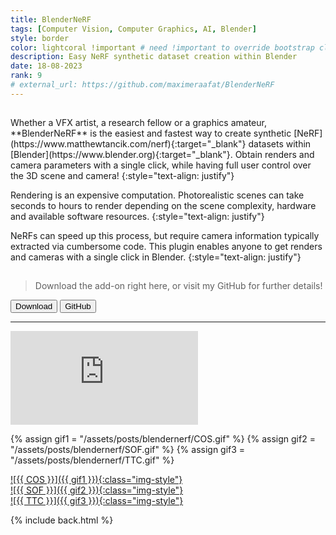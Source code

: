 ```yaml
---
title: BlenderNeRF
tags: [Computer Vision, Computer Graphics, AI, Blender]
style: border
color: lightcoral !important # need !important to override bootstrap class
description: Easy NeRF synthetic dataset creation within Blender
date: 18-08-2023
rank: 9
# external_url: https://github.com/maximeraafat/BlenderNeRF
---
```


<hr style='visibility:hidden'>
Whether a VFX artist, a research fellow or a graphics amateur, **BlenderNeRF** is the easiest and fastest way to create synthetic [NeRF](https://www.matthewtancik.com/nerf){:target="_blank"} datasets within [Blender](https://www.blender.org){:target="_blank"}. Obtain renders and camera parameters with a single click, while having full user control over the 3D scene and camera!
{:style="text-align: justify"}

Rendering is an expensive computation. Photorealistic scenes can take seconds to hours to render depending on the scene complexity, hardware and available software resources.
{:style="text-align: justify"}

NeRFs can speed up this process, but require camera information typically extracted via cumbersome code. This plugin enables anyone to get renders and cameras with a single click in Blender.
{:style="text-align: justify"}
<hr style='visibility:hidden'>

> Download the add-on right here, or visit my GitHub for further details!

<button type="button" class="btn btn-outline-primary" onclick="location.href='https://github.com/maximeraafat/BlenderNeRF/archive/refs/heads/main.zip'"><span class="fa fa-download"></span> Download</button>
<button type="button" class="btn btn-outline-primary" onclick="window.open('https://github.com/maximeraafat/BlenderNeRF', '_blank'); return false"><span class="fab fa-github"></span> GitHub</button>

<hr style='height:{{site.height}}'>

<div class="youtube">
    <iframe src="https://www.youtube.com/embed/C8YuDoU11cg" title="YouTube video player" frameborder="0" allow="accelerometer; autoplay; clipboard-write; encrypted-media; gyroscope; picture-in-picture; web-share" allowfullscreen></iframe>
</div>

{% assign gif1 = "/assets/posts/blendernerf/COS.gif" %}
{% assign gif2 = "/assets/posts/blendernerf/SOF.gif" %}
{% assign gif3 = "/assets/posts/blendernerf/TTC.gif" %}

<a href="{{ gif }}" target="_blank" style="display:block"> ![{{ COS }}]({{ gif1 }}){:class="img-style"} </a>
<a href="{{ gif }}" target="_blank" style="display:block"> ![{{ SOF }}]({{ gif2 }}){:class="img-style"} </a>
<a href="{{ gif }}" target="_blank" style="display:block"> ![{{ TTC }}]({{ gif3 }}){:class="img-style"} </a>

{% include back.html %}